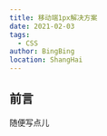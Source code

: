 ```yaml
---
title: 移动端1px解决方案
date: 2021-02-03
tags:
  - CSS
author: BingBing
location: ShangHai
---
```


## 前言

随便写点儿
